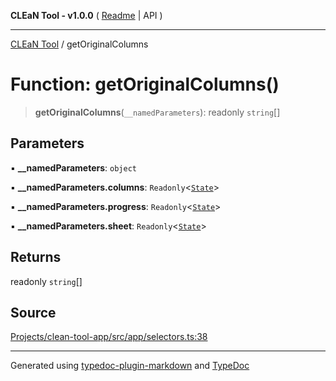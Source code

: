 **CLEaN Tool - v1.0.0** ( [Readme](../README.md) \| API )

***

[CLEaN Tool](../exports.md) / getOriginalColumns

# Function: getOriginalColumns()

> **getOriginalColumns**(`__namedParameters`): readonly `string`[]

## Parameters

▪ **\_\_namedParameters**: `object`

▪ **\_\_namedParameters.columns**: `Readonly`\<[`State`](../interfaces/State.md)\>

▪ **\_\_namedParameters.progress**: `Readonly`\<[`State`](../interfaces/State.md)\>

▪ **\_\_namedParameters.sheet**: `Readonly`\<[`State`](../interfaces/State.md)\>

## Returns

readonly `string`[]

## Source

[Projects/clean-tool-app/src/app/selectors.ts:38](https://github.com/yuckyh/clean-tool-app/)

***

Generated using [typedoc-plugin-markdown](https://www.npmjs.com/package/typedoc-plugin-markdown) and [TypeDoc](https://typedoc.org/)
